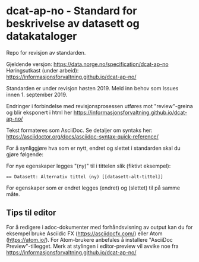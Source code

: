 # dcat-ap-no - Standard for beskrivelse av datasett og datakataloger

Repo for revisjon av standarden.

Gjeldende versjon: https://data.norge.no/specification/dcat-ap-no  
Høringsutkast (under arbeid): https://informasjonsforvaltning.github.io/dcat-ap-no/  

Standarden er under revisjon høsten 2019. Meld inn behov som Issues innen 1. september 2019.

Endringer i forbindelse med revisjonsprosessen utføres mot "review"-greina og blir eksponert i html her https://informasjonsforvaltning.github.io/dcat-ap-no/  

Tekst formateres som AsciiDoc. Se detaljer om syntaks her: https://asciidoctor.org/docs/asciidoc-syntax-quick-reference/

For å synliggjøre hva som er nytt, endret og slettet i standarden skal du gjøre følgende:

For nye egenskaper legges "(ny)" til i tittelen slik (fiktivt eksempel):
````
== Datasett: Alternativ tittel (ny) [[datasett-alt-tittel]]
````
For egenskaper som er endret legges (endret) og (slettet) til på samme måte.

## Tips til editor

For å redigere i adoc-dokumenter med forhåndsvisning av output kan du for eksempel bruke Asciidic FX  (https://asciidocfx.com/) eller Atom (https://atom.io/). For Atom-brukere anbefales å installere  "AsciiDoc Preview"-tillegget. Merk at stylingen i editor-preview vil avvike noe fra https://informasjonsforvaltning.github.io/dcat-ap-no/
